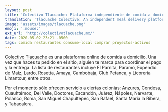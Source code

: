 ```yaml
---
layout: post
title: 'Colectivo Tlacuache: Plataforma independiente de comida a domicilio'
translation: 'Tlacuache Colective: An independent meal delivery platform'
image: 'assets/images/tlacuache.png'
emoji: ':mouse:'
ext_url: 'http://colectivotlacuache.mx/'
date: 2020-05-02 23:21 -0500
tags: comida restaurantes consume-local comprar proyectos-activos
---
```


[Colectivo Tlacuache]({{page.ext_url}}) es una plataforma online de comida a domicilio. Una vez que haces tu pedido en el sitio, alguien te marca para coordinar el pago y la entrega. La lista de restaurantes incluye El Parnita, Páramo, Expendio de Maíz, Lardo, Rosetta, Amaya, Cambobaja, Club Petanca, y Licorería Limantour, entre otros.

Por el momento sólo ofrecen servicio a ciertas colonias: Anzures, Condesa, Cuauhtémoc, Del Valle, Doctores, Escandón, Juárez, Nápoles, Narvarte, Polanco, Roma, San Miguel Chapultepec, San Rafael, Santa María la Ribera, y Tabacalera. 
